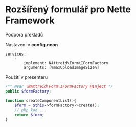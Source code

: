 # Rozšířený formulář pro Nette Framework
Podpora překladů

Nastavení v **config.neon**
```neon
services:
    - 
        implement: NAttreid\Form\IFormFactory
        arguments: [%maxUploadImageSize%]
```

Použití v presenteru
```php
/** @var \NAttreid\Form\IFormFactory @inject */
public $formFactory;

function createComponentList(){
    $form = $this->formFactory->create();
    // php kod ...
    return $form;
}
```